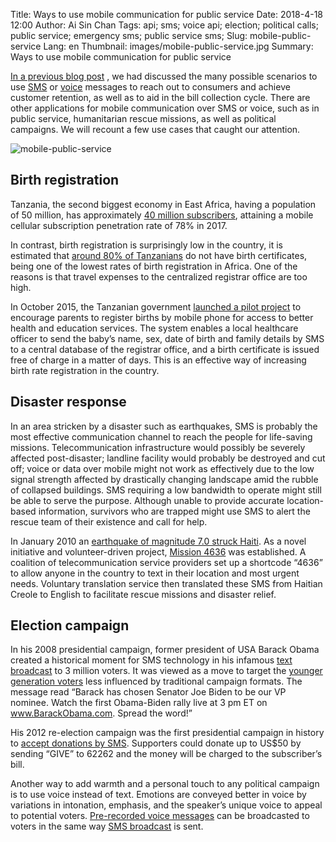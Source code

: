 Title: Ways to use mobile communication for public service
Date: 2018-4-18 12:00
Author: Ai Sin Chan
Tags: api; sms; voice api; election; political calls; public service; emergency sms; public service sms; 
Slug: mobile-public-service
Lang: en
Thumbnail: images/mobile-public-service.jpg
Summary: Ways to use mobile communication for public service

[In a previous blog post](https://blog.xoxzo.com/2018/04/06/why-adopt-sms/) , we had discussed the many possible scenarios to use [SMS](https://blog.xoxzo.com/2018/04/06/why-adopt-sms/) or [voice](https://blog.xoxzo.com/2018/04/06/why-adopt-sms/) messages to reach out to consumers and achieve customer retention, as well as to aid in the bill collection cycle. There are other applications for mobile communication over SMS or voice, such as in public service, humanitarian rescue missions, as well as political campaigns. We will recount a few use cases that caught our attention.

![mobile-public-service](/images/mobile-public-service.jpg)

## Birth registration

Tanzania, the second biggest economy in East Africa, having a population of 50 million, has approximately [40 million subscribers](https://blog.xoxzo.com/2018/04/06/why-adopt-sms/), attaining a mobile cellular subscription penetration rate of 78% in 2017.

In contrast, birth registration is surprisingly low in the country, it is estimated that [around 80% of Tanzanians](https://www.unicef.org/tanzania/resources_12058.html) do not have birth certificates, being one of the lowest rates of birth registration in Africa. One of the reasons is that travel expenses to the centralized registrar office are too high.

In October 2015, the Tanzanian government [launched a pilot project](https://blogs.unicef.org/innovation/advancing-birth-registration-system-tanzania-providing-five-children-right-protection/) to encourage parents to register births by mobile phone for access to better health and education services. The system enables a local healthcare officer to send the baby’s name, sex, date of birth and family details by SMS to a central database of the registrar office, and a birth certificate is issued free of charge in a matter of days. This is an effective way of increasing birth rate registration in the country.

## Disaster response

In an area stricken by a disaster such as earthquakes, SMS is probably the most effective communication channel to reach the people for life-saving missions. Telecommunication infrastructure would possibly be severely affected post-disaster; landline facility would probably be destroyed and cut off; voice or data over mobile might not work as effectively due to the low signal strength affected by drastically changing landscape amid the rubble of collapsed buildings. SMS requiring a low bandwidth to operate might still be able to serve the purpose. Although unable to provide accurate location-based information, survivors who are trapped might use SMS to alert the rescue team of their existence and call for help.

In January 2010 an [earthquake of magnitude 7.0 struck Haiti](https://www.researchgate.net/publication/241624291_Social_media_and_SMS_in_the_Haiti_Earthquake). As a novel initiative and volunteer-driven project, [Mission 4636](https://muse.jhu.edu/article/403441/pdf) was established. A coalition of telecommunication service providers set up a shortcode “4636” to allow anyone in the country to text in their location and most urgent needs. Voluntary translation service then translated these SMS from Haitian Creole to English to facilitate rescue missions and disaster relief.

## Election campaign

In his 2008 presidential campaign, former president of USA Barack Obama created a historical moment for SMS technology in his infamous [text broadcast](https://www.nytimes.com/2008/08/24/us/politics/24biden.html) to 3 million voters. It was viewed as a move to target the [younger generation voters](https://gigaom.com/2008/08/24/what-obamas-text-message-campaign-reveals/) less influenced by traditional campaign formats. The message read “Barack has chosen Senator Joe Biden to be our VP nominee. Watch the first Obama-Biden rally live at 3 pm ET on www.BarackObama.com. Spread the word!”

His 2012 re-election campaign was the first presidential campaign in history to [accept donations by SMS](https://mashable.com/2012/08/23/obama-text-donations/#XlgkY3.yqsqI). Supporters could donate up to US$50 by sending “GIVE” to 62262 and the money will be charged to the subscriber’s bill.

Another way to add warmth and a personal touch to any political campaign is to use voice instead of text. Emotions are conveyed better in voice by variations in intonation, emphasis, and the speaker’s unique voice to appeal to potential voters. [Pre-recorded voice messages](https://www.xoxzo.com/en/about/voice-api/) can be broadcasted to voters in the same way [SMS broadcast](https://www.xoxzo.com/en/about/sms-api/) is sent.

 
